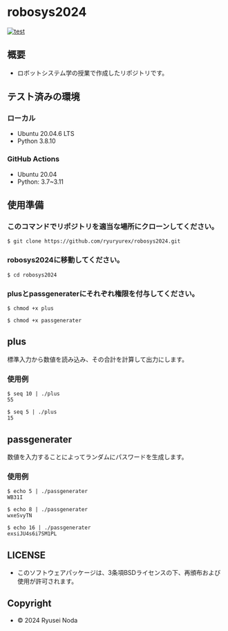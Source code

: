# robosys2024

[![test](https://github.com/ryuryurex/robosys2024/actions/workflows/test.yml/badge.svg)](https://github.com/ryuryurex/robosys2024/actions/workflows/test.yml)

## 概要
- ロボットシステム学の授業で作成したリポジトリです。

## テスト済みの環境
### ローカル
* Ubuntu 20.04.6 LTS
* Python 3.8.10
### GitHub Actions
* Ubuntu 20.04
* Python: 3.7~3.11
## 使用準備

### このコマンドでリポジトリを適当な場所にクローンしてください。
```shell
$ git clone https://github.com/ryuryurex/robosys2024.git
```

### robosys2024に移動してください。
```shell
$ cd robosys2024
```

### plusとpassgeneraterにそれぞれ権限を付与してください。
```shell
$ chmod +x plus
```
```shell
$ chmod +x passgenerater
```

## plus
標準入力から数値を読み込み、その合計を計算して出力にします。

### 使用例
```shell
$ seq 10 | ./plus
55
```
```shell
$ seq 5 | ./plus
15
```

## passgenerater
数値を入力することによってランダムにパスワードを生成します。

### 使用例
```shell
$ echo 5 | ./passgenerater
WB31I
```
```shell
$ echo 8 | ./passgenerater
wxeSvyTN
```
```shell
$ echo 16 | ./passgenerater
exsiJU4s6i7SM1PL
```

## LICENSE
* このソフトウェアパッケージは、3条項BSDライセンスの下、再頒布および使用が許可されます。

## Copyright
* © 2024 Ryusei Noda
